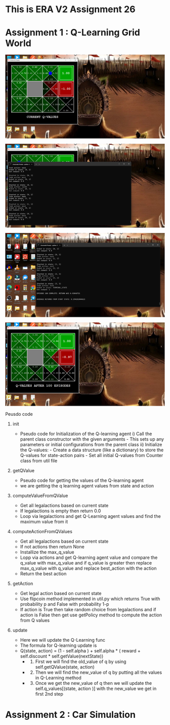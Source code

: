 
# This is ERA V2 Assignment 26

# Assignment 1 : Q-Learning Grid World

![Output 1](Assignment_1_Q_Learning_Grid/output_images/output_1.png)

![Output 2](Assignment_1_Q_Learning_Grid/output_images/output_2.png)

![Output 3](Assignment_1_Q_Learning_Grid/output_images/output_3.png)

![Output 4](Assignment_1_Q_Learning_Grid/output_images/output_4.png)

Peusdo code
1) init
   - Pseudo code for Initialization of the Q-learning agent
   i)  Call the parent class constructor with the given arguments
          - This sets up any parameters or initial configurations from the parent class
   ii) Initialize the Q-values:
          - Create a data structure (like a dictionary) to store the Q-values for state-action pairs
          - Set all initial Q-values from Counter class from util file

2) getQValue
     - Pseudo code for getting the values of the Q-learning agent
     - we are getting the q learning agent values from state and action

3) computeValueFromQValue
     - Get all legalactions based on current state
     - If legalactions is empty then return 0.0
     - Loop via legalactions and get Q-Learning agent values and find the maximum value from it
  
4) computeActionFromQValues
      - Get all legalactions based on current state
      - If not actions then return None
      - Installize the max_q_value
      - Lopp via actions and get Q-learning agent value and compare the q_value with max_q_value and if q_value is greater then replace max_q_value with q_value
             and replace best_action with the action
      - Return the best action
  
5) getAction
      - Get legal action based on current state
      - Use flipcoin method implemented in util.py which returns True with probability p and False with probability 1-p
      - If action is True then take random choice from legalactions and if action is False then get use getPolicy method to compute the action from Q values


6) update
     - Here we will update the Q-Learning func
     - The formula for Q-learning update is
     - Q(state, action) = (1 - self.alpha ) + self.alpha * ( reward + self.discount * self.getValue(nextState))
          - 1. First we will find the old_value of q by using self.getQValue(state, action)
          - 2. Then we will find the new_value of q by putting all the values in Q-Learning method
          - 3. Once we get the new_value of q then we will update the self.q_values[(state, action )] with the new_value we get in first 2nd step
           
# Assignment 2 : Car Simulation
